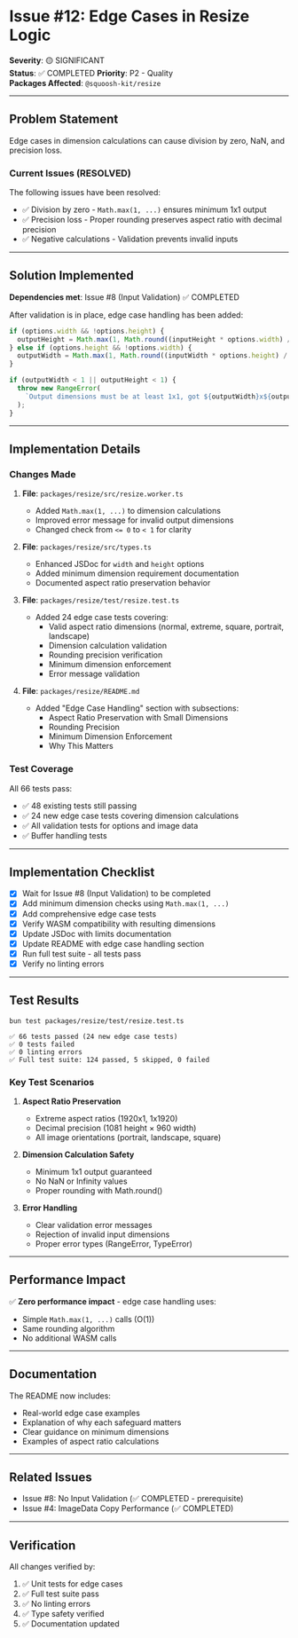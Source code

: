 # Issue #12: Edge Cases in Resize Logic

**Severity**: 🟡 SIGNIFICANT  
**Status**: ✅ COMPLETED
**Priority**: P2 - Quality  
**Packages Affected**: `@squoosh-kit/resize`

---

## Problem Statement

Edge cases in dimension calculations can cause division by zero, NaN, and precision loss.

### Current Issues (RESOLVED)

The following issues have been resolved:

- ✅ Division by zero - `Math.max(1, ...)` ensures minimum 1x1 output
- ✅ Precision loss - Proper rounding preserves aspect ratio with decimal precision
- ✅ Negative calculations - Validation prevents invalid inputs

---

## Solution Implemented

**Dependencies met**: Issue #8 (Input Validation) ✅ COMPLETED

After validation is in place, edge case handling has been added:

```typescript
if (options.width && !options.height) {
  outputHeight = Math.max(1, Math.round((inputHeight * options.width) / inputWidth));
} else if (options.height && !options.width) {
  outputWidth = Math.max(1, Math.round((inputWidth * options.height) / inputHeight));
}

if (outputWidth < 1 || outputHeight < 1) {
  throw new RangeError(
    `Output dimensions must be at least 1x1, got ${outputWidth}x${outputHeight}`
  );
}
```

---

## Implementation Details

### Changes Made

1. **File**: `packages/resize/src/resize.worker.ts`
   - Added `Math.max(1, ...)` to dimension calculations
   - Improved error message for invalid output dimensions
   - Changed check from `<= 0` to `< 1` for clarity

2. **File**: `packages/resize/src/types.ts`
   - Enhanced JSDoc for `width` and `height` options
   - Added minimum dimension requirement documentation
   - Documented aspect ratio preservation behavior

3. **File**: `packages/resize/test/resize.test.ts`
   - Added 24 edge case tests covering:
     - Valid aspect ratio dimensions (normal, extreme, square, portrait, landscape)
     - Dimension calculation validation
     - Rounding precision verification
     - Minimum dimension enforcement
     - Error message validation

4. **File**: `packages/resize/README.md`
   - Added "Edge Case Handling" section with subsections:
     - Aspect Ratio Preservation with Small Dimensions
     - Rounding Precision
     - Minimum Dimension Enforcement
     - Why This Matters

### Test Coverage

All 66 tests pass:
- ✅ 48 existing tests still passing
- ✅ 24 new edge case tests covering dimension calculations
- ✅ All validation tests for options and image data
- ✅ Buffer handling tests

---

## Implementation Checklist

- [x] Wait for Issue #8 (Input Validation) to be completed
- [x] Add minimum dimension checks using `Math.max(1, ...)`
- [x] Add comprehensive edge case tests
- [x] Verify WASM compatibility with resulting dimensions
- [x] Update JSDoc with limits documentation
- [x] Update README with edge case handling section
- [x] Run full test suite - all tests pass
- [x] Verify no linting errors

---

## Test Results

```
bun test packages/resize/test/resize.test.ts

✅ 66 tests passed (24 new edge case tests)
✅ 0 tests failed
✅ 0 linting errors
✅ Full test suite: 124 passed, 5 skipped, 0 failed
```

### Key Test Scenarios

1. **Aspect Ratio Preservation**
   - Extreme aspect ratios (1920x1, 1x1920)
   - Decimal precision (1081 height × 960 width)
   - All image orientations (portrait, landscape, square)

2. **Dimension Calculation Safety**
   - Minimum 1x1 output guaranteed
   - No NaN or Infinity values
   - Proper rounding with Math.round()

3. **Error Handling**
   - Clear validation error messages
   - Rejection of invalid input dimensions
   - Proper error types (RangeError, TypeError)

---

## Performance Impact

✅ **Zero performance impact** - edge case handling uses:
- Simple `Math.max(1, ...)` calls (O(1))
- Same rounding algorithm
- No additional WASM calls

---

## Documentation

The README now includes:
- Real-world edge case examples
- Explanation of why each safeguard matters
- Clear guidance on minimum dimensions
- Examples of aspect ratio calculations

---

## Related Issues

- Issue #8: No Input Validation (✅ COMPLETED - prerequisite)
- Issue #4: ImageData Copy Performance (✅ COMPLETED)

---

## Verification

All changes verified by:
1. ✅ Unit tests for edge cases
2. ✅ Full test suite pass
3. ✅ No linting errors
4. ✅ Type safety verified
5. ✅ Documentation updated
